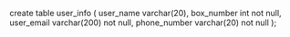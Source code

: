 create table user_info (
user_name varchar(20),
box_number int not null,
user_email varchar(200) not null,
phone_number varchar(20) not null 
);
